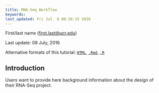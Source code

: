```yaml
---
title: RNA-Seq Workflow 
keywords: 
last_updated: Fri Jul  8 08:26:15 2016
---
```

First/last name (first.last@ucr.edu)

Last update: 08 July, 2016 

Alternative formats of this tutorial:
[`HTML`](https://htmlpreview.github.io/?https://raw.githubusercontent.com/tgirke/CSHL_RNAseq/gh-pages/_vignettes/06_RNAseq/systemPipeRNAseq.html),
[`.Rmd`](https://raw.githubusercontent.com/tgirke/CSHL_RNAseq/gh-pages/_vignettes/06_RNAseq/systemPipeRNAseq.Rmd),
[`.R`](https://raw.githubusercontent.com/tgirke/CSHL_RNAseq/gh-pages/_vignettes/06_RNAseq/systemPipeRNAseq.R)

## Introduction

Users want to provide here background information about the design of their RNA-Seq project.


